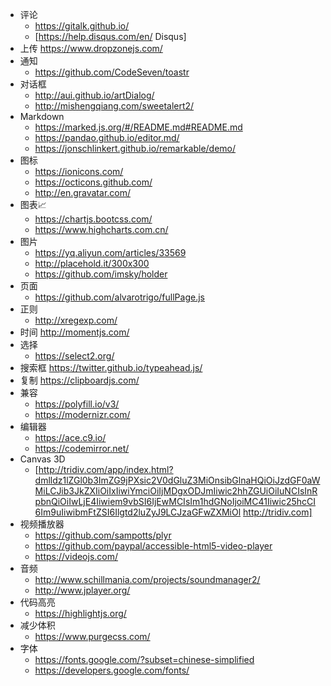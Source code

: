 * 评论
  * https://gitalk.github.io/
  * [https://help.disqus.com/en/ Disqus]
* 上传 https://www.dropzonejs.com/
* 通知
  * https://github.com/CodeSeven/toastr
* 对话框
  * http://aui.github.io/artDialog/
  * http://mishengqiang.com/sweetalert2/
* Markdown
  * https://marked.js.org/#/README.md#README.md
  * https://pandao.github.io/editor.md/
  * https://jonschlinkert.github.io/remarkable/demo/
* 图标
  * https://ionicons.com/
  * https://octicons.github.com/
  * http://en.gravatar.com/
* 图表📈
  * https://chartjs.bootcss.com/
  * https://www.highcharts.com.cn/
* 图片
  * https://yq.aliyun.com/articles/33569
  * http://placehold.it/300x300
  * https://github.com/imsky/holder
* 页面
  * https://github.com/alvarotrigo/fullPage.js
* 正则
  * http://xregexp.com/
* 时间 http://momentjs.com/
* 选择
  * https://select2.org/
* 搜索框 https://twitter.github.io/typeahead.js/
* 复制 https://clipboardjs.com/
* 兼容
  * https://polyfill.io/v3/
  * https://modernizr.com/
* 编辑器
  * https://ace.c9.io/
  * https://codemirror.net/
* Canvas 3D
  * [http://tridiv.com/app/index.html?dmlldz1lZGl0b3ImZG9jPXsic2V0dGluZ3MiOnsibGlnaHQiOiJzdGF0aWMiLCJib3JkZXIiOiIxIiwiYmciOiIjMDgxODJmIiwic2hhZGUiOiIuNCIsInRpbnQiOiIwLjE4Iiwiem9vbSI6IjEwMCIsIm1hdGNoIjoiMC41Iiwic25hcCI6Im9uIiwibmFtZSI6Ilgtd2luZyJ9LCJzaGFwZXMiOl http://tridiv.com]
* 视频播放器
  * https://github.com/sampotts/plyr
  * https://github.com/paypal/accessible-html5-video-player
  * https://videojs.com/
* 音频
  * http://www.schillmania.com/projects/soundmanager2/
  * http://www.jplayer.org/
* 代码高亮
  * https://highlightjs.org/
* 减少体积
  * https://www.purgecss.com/
* 字体
  * https://fonts.google.com/?subset=chinese-simplified
  * https://developers.google.com/fonts/
